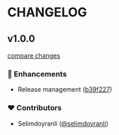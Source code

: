 # CHANGELOG

## v1.0.0

[compare changes](https://github.com/selimdoyranli/4in1crop/compare/38b7183...v1.0.0)


### 🚀 Enhancements

  - Release management ([b39f227](https://github.com/selimdoyranli/4in1crop/commit/b39f227))

### ❤️  Contributors

- Selimdoyranli ([@selimdoyranli](http://github.com/selimdoyranli))

